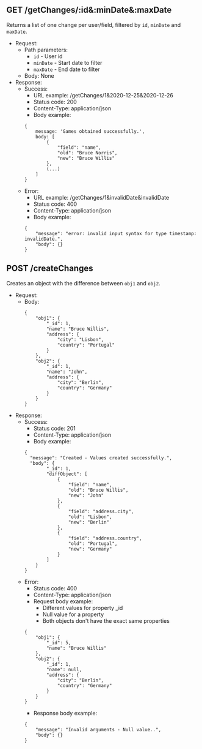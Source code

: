## GET /getChanges/:id&:minDate&:maxDate
Returns a list of one change per user/field, filtered by `id`, `minDate` and `maxDate`.
- Request:
  - Path parameters:
    - `id` - User id
    - `minDate` - Start date to filter
    - `maxDate` - End date to filter
  - Body: None
- Response:
  - Success:
    - URL example: /getChanges/1&2020-12-25&2020-12-26
    - Status code: 200
    - Content-Type: application/json
    - Body example:
    ```
    {
        message: 'Games obtained successfully.',
        body: [
            {
                "field": "name",
                "old": "Bruce Norris",
                "new": "Bruce Willis"
            },
            (...)
        ]
    }
    ```
  - Error:
    - URL example: /getChanges/1&invalidDate&invalidDate
    - Status code: 400
    - Content-Type: application/json
    - Body example:
    ```
    {
        "message": "error: invalid input syntax for type timestamp: invalidDate.",
        "body": {}
    }
    ```

## POST /createChanges
Creates an object with the difference between `obj1` and `obj2`.
- Request:
  - Body:
    ``` 
    {
    	"obj1": {
    		"_id": 1,
            "name": "Bruce Willis",
    		"address": {
    			"city": "Lisbon",
    			"country": "Portugal"
    		}
    	},
    	"obj2": {
    		"_id": 1,
    		"name": "John",
    		"address": {
    			"city": "Berlin",
    			"country": "Germany"
    		}
    	}
    }
    ```
- Response:
  - Success:
    - Status code: 201
    - Content-Type: application/json
    - Body example:
    ```
    {
      "message": "Created - Values created successfully.",
      "body": {
            "_id": 1,
            "diffObject": [
                {
                    "field": "name",
                    "old": "Bruce Willis",
                    "new": "John"
                },
                {
                    "field": "address.city",
                    "old": "Lisbon",
                    "new": "Berlin"
                },
                {
                    "field": "address.country",
                    "old": "Portugal",
                    "new": "Germany"
                }
            ]
        }
    }
    ```
  - Error:
    - Status code: 400
    - Content-Type: application/json
    - Request body example:
        - Different values for property _id
        - Null value for a property
        - Both objects don't have the exact same properties
    ```
    {
    	"obj1": {
    		"_id": 5,
            "name": "Bruce Willis"
    	},
    	"obj2": {
    		"_id": 1,
    		"name": null,
    		"address": {
    			"city": "Berlin",
    			"country": "Germany"
    		}
    	}
    }
    ```
    - Response body example:
    ```
    {
        "message": "Invalid arguments - Null value..",
        "body": {}
    }
    ```